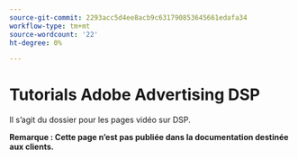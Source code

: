 ```yaml
---
source-git-commit: 2293acc5d4ee8acb9c631790853645661edafa34
workflow-type: tm+mt
source-wordcount: '22'
ht-degree: 0%

---
```

# Tutorials Adobe Advertising DSP

Il s’agit du dossier pour les pages vidéo sur DSP.

**Remarque : Cette page n’est pas publiée dans la documentation destinée aux clients.**
